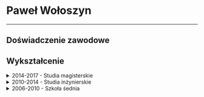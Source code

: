 # Paweł Wołoszyn
---
## Doświadczenie zawodowe

## Wykształcenie
<details class="details">
  <summary>2014-2017 - Studia magisterskie</summary>
  <p class="underline-bold">Uniwersytet Śląski w Katowicach</p>
  <p><b>Wydział:</b> Informatyki i Nauki o Materiałach</p>
  <p><b>Kierunek:</b> Informatyka</p>
  <p><b>Rodzaj studiów:</b> Magisterskie</p>
  <p><b>Specjalizacja:</b> Inżynieria Jakości Oprogramowania</p>
</details>
<details class="details">
  <summary>2010-2014 - Studia inżynierskie</summary>
  <p class="underline-bold">Politechnika Śląska w Gliwicach</p>
  <p><b>Wydział:</b> Elektryczny</p>
  <p><b>Kierunek:</b> Informatyka</p>
  <p><b>Rodzaj studiów:</b> Inżynierskie</p>
  <p><b>Specjalizacja:</b> Oprogramowanie w systemach elektrycznych</p>
</details>
<details class="details">
  <summary>2006-2010 - Szkoła śednia</summary>
  <p class="underline-bold">Technikum nr 6 przy Zespole Szkół Ponadgimnazjalnych nr 6 w Rudzie Śląskiej</p>
  <p><b>Zawód:</b> Technik Informatyk</p>
  <p><b>Specjalizacja:</b> Administracja Systemów Operacyjnych</p>
</details>
